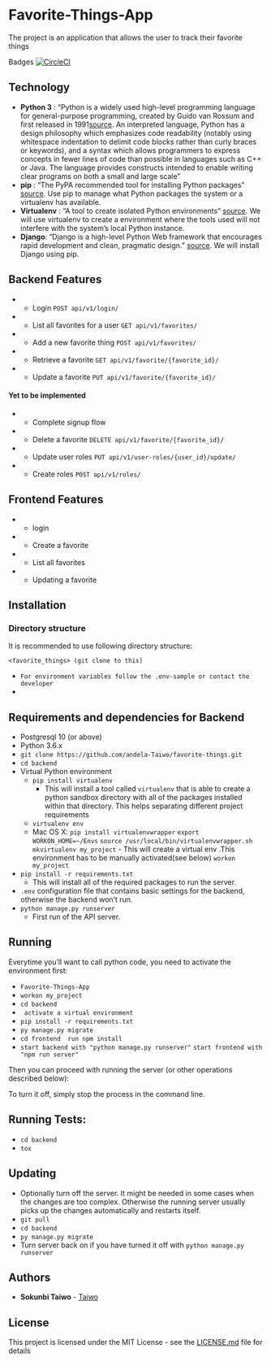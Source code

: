 
# Favorite-Things-App
The project is an application that allows the user to track their favorite things

Badges
[![CircleCI](https://circleci.com/gh/andela-Taiwo/favorite-things.svg?style=svg)](https://circleci.com/gh/andela-Taiwo/favorite-things)

## Technology 
* **Python 3** : “Python is a widely used high-level programming language for general-purpose programming, created by Guido van Rossum and first released in 1991[source](https://www.python.org/downloads/release/python-360/). An interpreted language, Python has a design philosophy which emphasizes code readability (notably using whitespace indentation to delimit code blocks rather than curly braces or keywords), and a syntax which allows programmers to express concepts in fewer lines of code than possible in languages such as C++ or Java. The language provides constructs intended to enable writing clear programs on both a small and large scale” 
* **pip** : “The PyPA recommended tool for installing Python packages” [source](https://pypi.org/project/pip/). Use pip to manage what Python packages the system or a virtualenv has available.
* **Virtualenv** : “A tool to create isolated Python environments” [source](https://virtualenv.pypa.io/en/latest/). We will use virtualenv to create a environment where the tools used will not interfere with the system’s local Python instance.
* **Django**: “Django is a high-level Python Web framework that encourages rapid development and clean, pragmatic design.” [source](https://www.djangoproject.com/). We will install Django using pip.

## Backend Features 

* - Login `POST api/v1/login/` 
* - List all favorites for a user `GET api/v1/favorites/`
* - Add a new favorite thing `POST api/v1/favorites/`
* - Retrieve a favorite `GET api/v1/favorite/{favorite_id}/`
* - Update a favorite `PUT api/v1/favorite/{favorite_id}/`

#### Yet to be implemented
* - Complete signup flow
* - Delete a favorite `DELETE api/v1/favorite/{favorite_id}/`
* - Update user roles `PUT api/v1/user-roles/{user_id}/update/`
* - Create roles  `POST api/v1/roles/`

## Frontend Features 
* - login
* - Create a favorite
*  - List all favorites
* - Updating a favorite 


## Installation

### Directory structure

It is recommended to use following directory structure:

```
<favorite_things> (git clone to this)
```
- `For environment variables follow the .env-sample or contact the developer`
- 


## Requirements and dependencies for Backend

- Postgresql 10 (or above)
- Python 3.6.x
- `git clone https://github.com/andela-Taiwo/favorite-things.git`
- `cd backend`
- Virtual Python environment
  - `pip install virtualenv`
    - This will install a tool called `virtualenv` that is able to create a python sandbox directory with all of the packages installed within that directory. This helps separating different project requirements 
  - `virtualenv env`
  - Mac OS X: 
    `pip install virtualenvwrapper`
    `export WORKON_HOME=~/Envs`
    `source /usr/local/bin/virtualenvwrapper.sh`
    `mkvirtualenv my_project`
        - This will create a virtual env .This environment has to be manually activated(see below)
        `workon my_project`
- `pip install -r requirements.txt`
  - This will install all of the required packages to run the server.
-  `.env` configuration file that contains basic settings for the backend, otherwise the backend won’t run.
- `python manage.py runserver`
  - First run of the API server.


## Running
Everytime you’ll want to call python code, you need to activate the environment first:

- `Favorite-Things-App`
- `workon my_project`
-  `cd backend`
- ` activate a virtual environment`
- `pip install -r requirements.txt`
- `py manage.py migrate`
- ` cd frontend  run npm install `
- `start backend with "python manage.py runserver"`
 `start frontend with "npm run server"`
 
Then you can proceed with running the server (or other operations described below):

To turn it off, simply stop the process in the command line.

## Running Tests:
 - `cd backend`
 - `tox`

## Updating
- Optionally turn off the server. It might be needed in some cases when the changes are too complex. Otherwise the running server usually picks up the changes automatically and restarts itself.
- `git pull`
-  `cd backend`
- `py manage.py migrate`
- Turn server back on if you have turned it off with `python manage.py runserver`

## Authors

* **Sokunbi Taiwo** - [Taiwo](https://github.com/andela-Taiwo)


## License

This project is licensed under the MIT License - see the [LICENSE.md](LICENSE.md) file for details